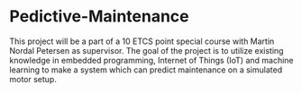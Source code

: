 # Pedictive-Maintenance
This project will be a part of a 10 ETCS point special course with Martin Nordal Petersen as supervisor. The goal of the project is to utilize existing knowledge in embedded programming, Internet of Things (IoT) and machine learning to make a system which can predict maintenance on a simulated motor setup.

